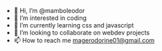 - 👋 Hi, I’m @mamboleodor
- 👀 I’m interested in coding
- 🌱 I’m currently learning css and javascript
- 💞️ I’m looking to collaborate on webdev projects
- 📫 How to reach me magerodorine01@gmail.com

<!---
mamboleodor/mamboleodor is a ✨ special ✨ repository because its `README.md` (this file) appears on your GitHub profile.
You can click the Preview link to take a look at your changes.
--->

